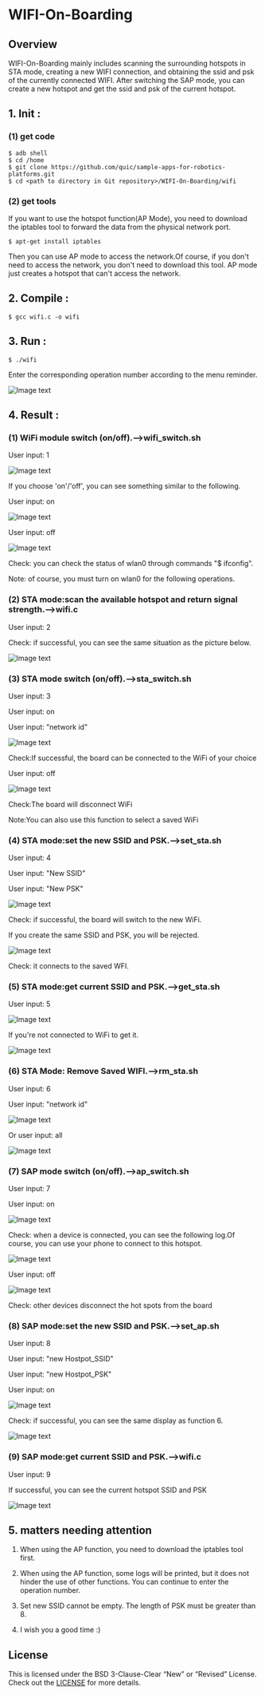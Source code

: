 # WIFI-On-Boarding
## Overview
WIFI-On-Boarding mainly includes scanning the surrounding hotspots in STA mode, creating a new WIFI connection, and obtaining the ssid and psk of the currently connected WIFI. After switching the SAP mode, you can create a new hotspot and get the ssid and psk of the current hotspot.
## 1. Init :
### (1) get code
```
$ adb shell
$ cd /home
$ git clone https://github.com/quic/sample-apps-for-robotics-platforms.git
$ cd <path to directory in Git repository>/WIFI-On-Boarding/wifi
```
### (2) get tools
If you want to use the hotspot function(AP Mode), you need to download the iptables tool to forward the data from the physical network port.
```
$ apt-get install iptables
```
Then you can use AP mode to access the network.Of course, if you don't need to access the network, you don't need to download this tool. AP mode just creates a hotspot that can't access the network.

## 2. Compile :
```
$ gcc wifi.c -o wifi
```
## 3. Run :
```
$ ./wifi
```
Enter the corresponding operation number according to the menu reminder.

![Image text](image/new_menu.png)

## 4. Result :
### (1) WiFi module switch (on/off).-->wifi_switch.sh
User input: 1

![Image text](image/input_1.png)

If you choose 'on'/'off', you can see something similar to the following.

User input: on

![Image text](image/wifi_on.png)

User input: off

![Image text](image/wifi_off.png)

Check: you can check the status of wlan0 through commands "$ ifconfig".

Note: of course, you must turn on wlan0 for the following operations.

### (2) STA mode:scan the available hotspot and return signal strength.-->wifi.c
User input: 2

Check: if successful, you can see the same situation as the picture below.

![Image text](image/new_scan.png)

### (3) STA mode switch (on/off).-->sta_switch.sh
User input: 3

User input: on

User input: "network id"

![Image text](image/sta_on.png)

Check:If successful, the board can be connected to the WiFi of your choice

User input: off

![Image text](image/sta_off.png)

Check:The board will disconnect WiFi

Note:You can also use this function to select a saved WiFi

### (4) STA mode:set the new SSID and PSK.-->set_sta.sh
User input: 4

User input: "New SSID"

User input: "New PSK"

![Image text](image/new_set_sta.png)

Check: if successful, the board will switch to the new WiFi.

If you create the same SSID and PSK, you will be rejected.

![Image text](image/set_same_sta.png)

Check: it connects to the saved WFI.

### (5) STA mode:get current SSID and PSK.-->get_sta.sh
User input: 5

![Image text](image/new_get_sta.png)

If you're not connected to WiFi to get it.

![Image text](image/fail_get_sta.png)

### (6) STA Mode: Remove Saved WIFI.-->rm_sta.sh
User input: 6

User input: "network id"

![Image text](image/rm_save_sta.png)

Or user input: all

![Image text](image/rm_all_sta.png)

### (7) SAP mode switch (on/off).-->ap_switch.sh
User input: 7

User input: on

![Image text](image/ap_on.png)

Check: when a device is connected, you can see the following log.Of course, you can use your phone to connect to this hotspot.

![Image text](image/ap_connect.png)

User input: off

![Image text](image/ap_off.png)

Check: other devices disconnect the hot spots from the board

### (8) SAP mode:set the new SSID and PSK.-->set_ap.sh
User input: 8

User input: "new Hostpot_SSID"

User input: "new Hostpot_PSK"

User input: on

![Image text](image/new_set_ap.png)

Check: if successful, you can see the same display as function 6.

![Image text](image/ap_on.png)

### (9) SAP mode:get current SSID and PSK.-->wifi.c
User input: 9

If successful, you can see the current hotspot SSID and PSK

![Image text](image/new_get_ap.png)

## 5. matters needing attention
1. When using the AP function, you need to download the iptables tool first.

2. When using the AP function, some logs will be printed, but it does not hinder the use of other functions. You can continue to enter the operation number.

3. Set new SSID cannot be empty. The length of PSK must be greater than 8.

4. I wish you a good time :)

## License
This is licensed under the BSD 3-Clause-Clear “New” or “Revised” License. Check out the [LICENSE](LICENSE) for more details.
